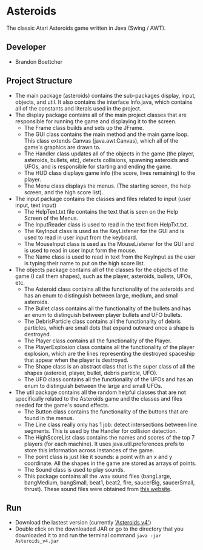 # Asteroids
The classic Atari Asteroids game written in Java (Swing / AWT).

## Developer
- Brandon Boettcher

## Project Structure
- The main package (asteroids) contains the sub-packages display, input, objects, and util. It also contains the interface Info.java, which contains all of the constants and literals used in the project.
- The display package contains all of the main project classes that are responsible for running the game and displaying it to the screen.
    - The Frame class builds and sets up the JFrame.
    - The GUI class contains the main method and the main game loop. This class extends Canvas (java.awt.Canvas), which all of the game's graphics are drawn to.
    - The Handler class updates all of the objects in the game (the player, asteroids, bullets, etc), detects collisions, spawning asteroids and UFOs, and is responsible for starting and ending the game.
    - The HUD class displays game info (the score, lives remaining) to the player.
    - The Menu class displays the menus. (The starting screen, the help screen, and the high score list).
- The input package contains the classes and files related to input (user input, text input)
    - The HelpText.txt file contains the text that is seen on the Help Screen of the Menus.
    - The InputReader class is used to read in the text from HelpTxt.txt.
    - The KeyInput class is used as the KeyListener for the GUI and is used to read in user input from the keyboard.
    - The MouseInput class is used as the MouseListener for the GUI and is used to read in user input form the mouse.
    - The Name class is used to read in text from the KeyInput as the user is typing their name to put on the high score list.
- The objects package contains all of the classes for the objects of the game (I call them shapes), such as the player, asteroids, bullets, UFOs, etc.
    - The Asteroid class contains all the functionality of the asteroids and has an enum to distinguish between large, medium, and small asteroids.
    - The Bullet class contains all the functionality of the bullets and has an enum to distinguish between player bullets and UFO bullets.
    - The DebrisParticle class contains all the functionality of debris particles, which are small dots that expand outward once a shape is destroyed.
    - The Player class contains all the functionality of the Player.
    - The PlayerExplosion class contains all the functionality of the player explosion, which are the lines representing the destroyed spaceship that appear when the player is destroyed.
    - The Shape class is an abstract class that is the super class of all the shapes (asteroid, player, bullet, debris particle, UFO).
    - The UFO class contains all the functionality of the UFOs and has an enum to distinguish between the large and small UFOs.
- The util package contains all the random helpful classes that are not specifically related to the Asteroids game and the classes and files needed for the game's sound effects.
    - The Button class contains the functionality of the buttons that are found in the menus.
    - The Line class really only has 1 job: detect intersections between line segments. This is used by the Handler for collision detection.
    - The HighScoreList class contains the names and scores of the top 7 players (for each machine). It uses java.util.preferences.prefs to store this information across instances of the game.
    - The point class is just like it sounds: a point with an x and y coordinate. All the shapes in the game are stored as arrays of points.
    - The Sound class is used to play sounds. 
    - This package contains all the .wav sound files (bangLarge, bangMedium, bangSmall, beat1, beat2, fire, saucerBig, saucerSmall, thrust). These sound files were obtained from [this website](http://www.classicgaming.cc/classics/asteroids/sounds).
    
## Run
- Download the lastest version (currently ['Asteroids v4'](https://github.com/boettcherb/Asteroids/raw/master/JARs/Asteroids_v4.jar))
- Double click on the downloaded JAR or go to the directory that you downloaded it to and run the terminal command `java -jar Asteroids_v4.jar`
